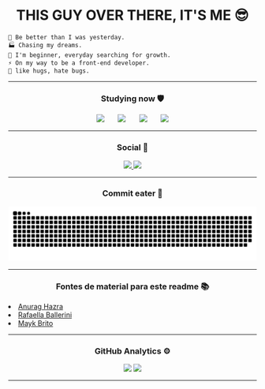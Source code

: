  <h1 align="center"> THIS GUY OVER THERE, IT'S ME 😎 </h1>

```
🦾 Be better than I was yesterday.
🏭 Chasing my dreams.
🧗‍ I'm beginner, everyday searching for growth.
⚡ On my way to be a front-end developer.
🐞 like hugs, hate bugs.
```

---

<div align="center">

<h3> Studying now 🛡 </h3>

<img height="50em" src="https://cdn.jsdelivr.net/gh/devicons/devicon/icons/html5/html5-plain-wordmark.svg" />
&nbsp
&nbsp
&nbsp
<img height="50em" src="https://cdn.jsdelivr.net/gh/devicons/devicon/icons/css3/css3-plain-wordmark.svg" />
&nbsp
&nbsp
&nbsp
<img height="50em" src="https://cdn.jsdelivr.net/gh/devicons/devicon/icons/javascript/javascript-plain.svg" />
&nbsp
&nbsp
&nbsp
<img height="50em" src="https://cdn.jsdelivr.net/gh/devicons/devicon/icons/sass/sass-original.svg" />

</div>

---

<div align="center">

<h3> Social 📱 </h3>

<a href="https://linkedin.com/in/bruno-cardoso-652650200" target="_blank"><img src="https://img.shields.io/badge/-LinkedIn-%230077B5?style=for-the-badge&logo=linkedin&logoColor=white" target="_blank"></a><a href="https://www.instagram.com/bruno.velkia/">
<img src="https://img.shields.io/badge/Instagram-E4405F?style=for-the-badge&logo=instagram&logoColor=white" target="_blank"></a>

</div>
 
 ---

<div align="center">

<h3> Commit eater 🐍 </h3>

![Snake animation](https://github.com/Bruno-SSC/Bruno-SSC/blob/output/github-contribution-grid-snake.svg)

</div>

---

<div align="left">

<h3 align="center"> Fontes de material para este readme 📚 </h3>

 <li><a href="https://github.com/anuraghazra/github-readme-stats">Anurag Hazra</a></li>
 <li><a href="https://github.com/rafaballerini">Rafaella Ballerini</a></li>
 <li><a href="https://github.com/maykbrito">Mayk Brito</a></li>

</div>

---

<div align="center">

<h3> GitHub Analytics ⚙️</h3>

<img height="130em" src="https://github-readme-stats.vercel.app/api?username=Bruno-SSC&show_icons=true&theme=react&border_radius=30"/>
<img height="130em" src="https://github-readme-stats.vercel.app/api/top-langs/?username=Bruno-SSC&layout=compact&theme=react&border_radius=30"/>

</div>

---
